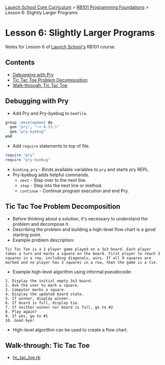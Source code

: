 [Launch School Core Curriculum][readme] >
[RB101 Programming Foundations][rb101-notes] >
Lesson 6: Slightly Larger Programs

# Lesson 6: Slightly Larger Programs

Notes for Lesson 6 of [Launch School's][launch-school] RB101 course.

## Contents

- [Debugging with Pry](#debugging-with-pry)
- [Tic Tac Toe Problem Decomposition](#tic-tac-toe-problem-decomposition)
- [Walk-through: Tic Tac Toe](#walk-through-tic-tac-toe)

## Debugging with Pry

- Add Pry and Pry-byebug to `Gemfile`.

```ruby
group :development do
  gem "pry", "~> 0.13.1"
  gem "pry-byebug"
end
```

- Add `require` statements to top of file.

```ruby
require "pry"
require "pry-byebug"
```

- `binding.pry` - Binds available variables to `pry` and starts pry REPL.
- Pry-byebug adds helpful commands.
  - `next` - Step over to the next line.
  - `step` - Step into the next line or method.
  - `continue` - Continue program execution and end Pry.

## Tic Tac Toe Problem Decomposition

- Before thinking about a solution, it's necessary to understand the problem and decompose it.
- Describing the problem and building a high-level flow chart is a good starting point.
- Example problem description:

```text
Tic Tac Toe is a 2 player game played on a 3x3 board. Each player takes a turn and marks a square on the board. First player to reach 3 squares in a row, including diagonals, wins. If all 9 squares are marked and no player has 3 squares in a row, then the game is a tie.
```

- Example high-level algorithm using informal pseudocode:

```text
1. Display the initial empty 3x3 board.
2. Ask the user to mark a square.
3. Computer marks a square.
4. Display the updated board state.
5. If winner, display winner.
6. If board is full, display tie.
7. If neither winner nor board is full, go to #2
8. Play again?
9. If yes, go to #1
10. Good bye!
```

- High-level algorithm can be used to create a flow chart.

## Walk-through: Tic Tac Toe

- [tic_tac_toe.rb](tic_tac_toe.rb)

[rb101-notes]: /rb101/rb101-notes.md
[readme]: /README.md
[launch-school]: https://launchschool.com
